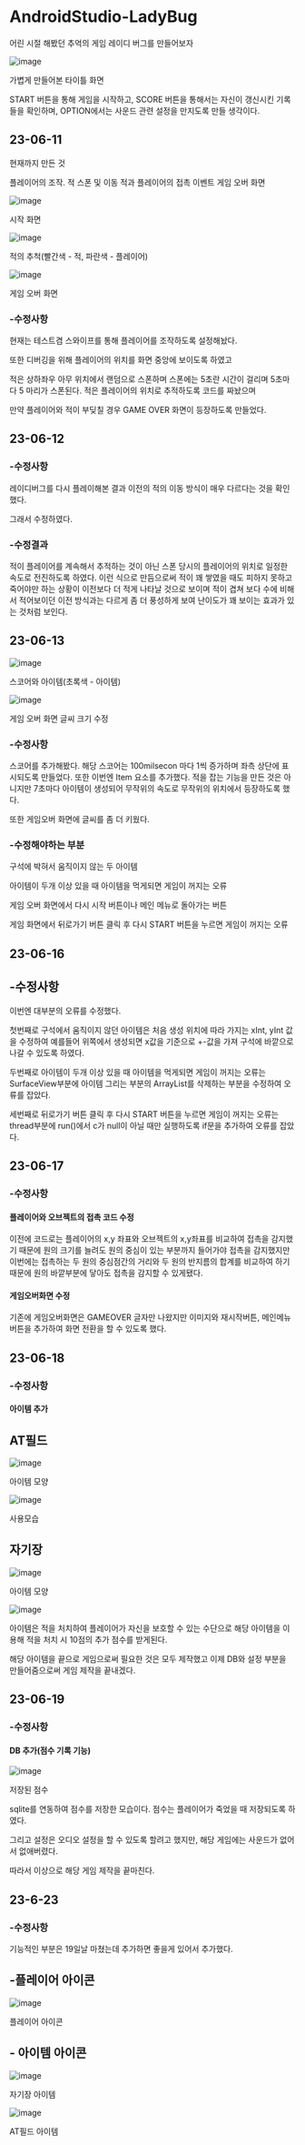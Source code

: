 # AndroidStudio-LadyBug
어린 시절 해봤던 추억의 게임 레이디 버그를 만들어보자

![image](https://github.com/bernadette1008/AndroidStudio-LadyBugGame/assets/103907857/8b5a30f3-0a49-4e5d-97d4-7e8ad986dbe9)

가볍게 만들어본 타이틀 화면

START 버튼을 통해 게임을 시작하고, SCORE 버튼을 통해서는 자신이 갱신시킨 기록들을 확인하며, OPTION에서는 사운드 관련 설정을 만지도록 만들 생각이다.

## 23-06-11
현재까지 만든 것

플레이어의 조작.
적 스폰 및 이동
적과 플레이어의 접촉 이벤트
게임 오버 화면

![image](https://github.com/bernadette1008/AndroidStudio-LadyBugGame/assets/103907857/43b29024-bf99-4f3b-af33-09d5132bdb44)

시작 화면

![image](https://github.com/bernadette1008/AndroidStudio-LadyBugGame/assets/103907857/0149fa90-b129-4898-b379-9e4af2b2dda4)

적의 추척(빨간색 - 적, 파란색 - 플레이어)

![image](https://github.com/bernadette1008/AndroidStudio-LadyBugGame/assets/103907857/7e649d49-6b24-4923-b710-f5d9017f8463)

게임 오버 화면

### -수정사항

현재는 테스트겸 스와이프를 통해 플레이어를 조작하도록 설정해놨다.

또한 디버깅을 위해 플레이어의 위치를 화면 중앙에 보이도록 하였고

적은 상하좌우 아무 위치에서 랜덤으로 스폰하며
스폰에는 5초란 시간이 걸리며 5초마다 5 마리가 스폰된다.
적은 플레이어의 위치로 추적하도록 코드를 짜놨으며

만약 플레이어와 적이 부딪칠 경우 GAME OVER 화면이 등장하도록 만들었다.

## 23-06-12
### -수정사항

레이디버그를 다시 플레이해본 결과 이전의 적의 이동 방식이 매우 다르다는 것을 확인했다.

그래서 수정하였다.

### -수정결과

적이 플레이어를 계속해서 추적하는 것이 아닌 스폰 당시의 플레이어의 위치로 일정한 속도로 전진하도록 하였다.
이런 식으로 만듬으로써 적이 꽤 쌓였을 때도 피하지 못하고 죽어야만 하는 상황이 이전보다 더 적게 나타날 것으로 보이며
적이 겹쳐 보다 수에 비해서 적어보이던 이전 방식과는 다르게 좀 더 풍성하게 보여 난이도가 꽤 보이는 효과가 있는 것처럼 보인다.

## 23-06-13

![image](https://github.com/bernadette1008/AndroidStudio-LadyBugGame/assets/103907857/c0acd233-dd29-4bcd-be7f-aebb4bbe9677)

스코어와 아이템(초록색 - 아이템)

![image](https://github.com/bernadette1008/AndroidStudio-LadyBugGame/assets/103907857/aeb6c8cd-c747-453b-8fbf-c7c5f7374fbb)

게임 오버 화면 글씨 크기 수정

### -수정사항

스코어를 추가해봤다. 해당 스코어는 100milsecon 마다 1씩 증가하며 좌측 상단에 표시되도록 만들었다.
또한 이번엔 Item 요소를 추가했다. 적을 잡는 기능을 만든 것은 아니지만 7초마다 아이템이 생성되어 무작위의 속도로 무작위의 위치에서 등장하도록 했다.

또한 게임오버 화면에 글씨를 좀 더 키웠다.

### -수정해야하는 부분

구석에 박혀서 움직이지 않는 두 아이템

아이템이 두개 이상 있을 때 아이템을 먹게되면 게임이 꺼지는 오류

게임 오버 화면에서 다시 시작 버튼이나 메인 메뉴로 돌아가는 버튼

게임 화면에서 뒤로가기 버튼 클릭 후 다시 START 버튼을 누르면 게임이 꺼지는 오류

## 23-06-16

## -수정사항

이번엔 대부분의 오류를 수정했다.

첫번째로 구석에서 움직이지 않던 아이템은 처음 생성 위치에 따라 가지는 xInt, yInt 값을 수정하여 예를들어 위쪽에서 생성되면 x값을 기준으로 +-값을 가져 구석에 바깥으로 나갈 수 있도록 하였다.

두번째로 아이템이 두개 이상 있을 때 아이템을 먹게되면 게임이 꺼지는 오류는 SurfaceView부분에 아이템 그리는 부분의 ArrayList를 삭제하는 부분을 수정하여 오류를 잡았다.

세번째로 뒤로가기 버튼 클릭 후 다시 START 버튼을 누르면 게임이 꺼지는 오류는 thread부분에 run()에서 c가 null이 아닐 때만 실행하도록 if문을 추가하여 오류를 잡았다.

## 23-06-17

### -수정사항

#### 플레이어와 오브젝트의 접촉 코드 수정
이전에 코드로는 플레이어의 x,y 좌표와 오브젝트의 x,y좌표를 비교하여 접촉을 감지했기 때문에 원의 크기를 늘려도 원의 중심이 있는 부분까지 들어가야 접촉을 감지했지만 이번에는 접촉하는 두 원의 중심점간의 거리와 두 원의 반지름의 합계를 비교하여 하기 때문에 원의 바깥부분에 닿아도 접촉을 감지할 수 있게됐다.

#### 게임오버화면 수정
기존에 게임오버화면은 GAMEOVER 글자만 나왔지만 이미지와 재시작버튼, 메인메뉴 버튼을 추가하여 화면 전환을 할 수 있도록 했다.

## 23-06-18

### -수정사항

#### 아이템 추가
## AT필드

![image](https://github.com/bernadette1008/AndroidStudio-LadyBugGame/assets/103907857/08bddca4-1252-485e-b723-4c92f9b48f0b)

아이템 모양

![image](https://github.com/bernadette1008/AndroidStudio-LadyBugGame/assets/103907857/fb2efcef-63a8-4d1e-a994-78b3eb7d5104)

사용모습

## 자기장

![image](https://github.com/bernadette1008/AndroidStudio-LadyBugGame/assets/103907857/d3281a6a-82f0-4289-b20e-4b80ed65755b)

아이템 모양

![image](https://github.com/bernadette1008/AndroidStudio-LadyBugGame/assets/103907857/22417f51-8897-4248-8af7-9ac7ce7343ae)

아이템은 적을 처치하여 플레이어가 자신을 보호할 수 있는 수단으로 해당 아이템을 이용해 적을 처치 시 10점의 추가 점수를 받게된다.

해당 아이템을 끝으로 게임으로써 필요한 것은 모두 제작했고 이제 DB와 설정 부분을 만들어줌으로써 게임 제작을 끝내겠다.

## 23-06-19

### -수정사항

#### DB 추가(점수 기록 기능)

![image](https://github.com/bernadette1008/AndroidStudio-LadyBugGame/assets/103907857/25a6b644-c261-430d-9bf0-3c5360cee68b)

저장된 점수

sqlite를 연동하여 점수를 저장한 모습이다.
점수는 플레이어가 죽었을 때 저장되도록 하였다.

그리고 설정은 오디오 설정을 할 수 있도록 할려고 했지만, 해당 게임에는 사운드가 없어서 없애버렸다.

따라서 이상으로 해당 게임 제작을 끝마친다.

## 23-6-23

### -수정사항

기능적인 부분은 19일날 마쳤는데 추가하면 좋을게 있어서 추가했다.

## -플레이어 아이콘

![image](https://github.com/bernadette1008/AndroidStudio-LadyBugGame/assets/103907857/6b7d0a66-a0af-4026-98d2-e7cd8deb6259)

플레이어 아이콘

## - 아이템 아이콘

![image](https://github.com/bernadette1008/AndroidStudio-LadyBugGame/assets/103907857/905669bc-d6c4-4ea4-9b57-7470dc0c8efc)

자기장 아이템

![image](https://github.com/bernadette1008/AndroidStudio-LadyBugGame/assets/103907857/64fc42f2-798e-4bdb-86e8-20993bad6776)

AT필드 아이템


